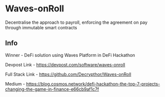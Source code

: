 # Waves-onRoll
Decentralise the approach to payroll, enforcing the agreement on pay through immutable smart contracts

## Info
Winner - DeFi solution using Waves Platform in DeFi Hackathon

Devpost Link - https://devpost.com/software/waves-onroll

Full Stack Link - https://github.com/Decrypthor/Waves-onRoll

Medium - https://blog.cosmos.network/defi-hackathon-the-top-7-projects-changing-the-game-in-finance-e66cb9af1c7f

